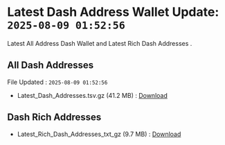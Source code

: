 # Latest Dash Address Wallet Update: `2025-08-09 01:52:56`

Latest All Address Dash Wallet and Latest Rich Dash Addresses .

## All Dash Addresses

File Updated : `2025-08-09 01:52:56`

- Latest_Dash_Addresses.tsv.gz (41.2 MB) : [Download](https://github.com/Pymmdrza/Rich-Address-Wallet/releases/tag/Dash)

## Dash Rich Addresses

- Latest_Rich_Dash_Addresses_txt_gz (9.7 MB) : [Download](https://github.com/Pymmdrza/Rich-Address-Wallet/releases/tag/Dash)
